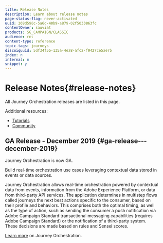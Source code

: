 ```yaml
---
title: Release Notes
description: Learn about release notes
page-status-flag: never-activated
uuid: 269d590c-5a6d-40b9-a879-02f5033863fc
contentOwner: sauviat
products: SG_CAMPAIGN/CLASSIC
audience: rns
content-type: reference
topic-tags: journeys
discoiquuid: 5df34f55-135a-4ea8-afc2-f9427ce5ae7b
index: n
internal: n
snippet: y
---
```


# Release Notes{#release-notes}

All Journey Orchestration releases are listed in this page.
 
Additional resources:

* [Tutorials](https://docs.adobe.com/content/help/en/platform-learn/tutorials/journey-orchestration/introduction.html)
* [Community](https://www.adobe.com/go/journeyorchestrationcommunity)

## GA Release - December 2019 {#ga-release---december-2019}

Journey Orchestration is now GA. 

Build real-time orchestration use cases leveraging contextual data stored in events or data sources.

Journey Orchestration allows real-time orchestration powered by contextual data from events, information from the Adobe Experience Platform, or data from third-party API services. The application determines in multistep flows called journeys the next best actions specific to the consumer, based on their profile and behaviors. This comprises both the optimal timing, as well as the type of action, such as sending the consumer a push notification via Adobe Campaign Standard transactional messaging capabilities (requires Adobe Campaign Standard) or the notification of a third-party system. These decisions are made based on rules and Sensei scores.

[Learn more](../about/intro.md) on Journey Orchestration.